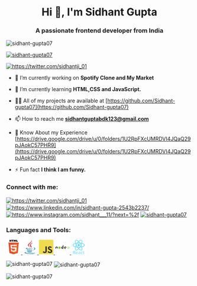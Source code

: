 <h1 align="center">Hi 👋, I'm Sidhant Gupta</h1>
<h3 align="center">A passionate frontend developer from India</h3>

<p align="left"> <img src="https://komarev.com/ghpvc/?username=sidhant-gupta07&label=Profile%20views&color=0e75b6&style=flat" alt="sidhant-gupta07" /> </p>

<p align="left"> <a href="https://github.com/ryo-ma/github-profile-trophy"><img src="https://github-profile-trophy.vercel.app/?username=sidhant-gupta07" alt="sidhant-gupta07" /></a> </p>

<p align="left"> <a href="https://twitter.com/https://twitter.com/sidhantji_01" target="blank"><img src="https://img.shields.io/twitter/follow/https://twitter.com/sidhantji_01?logo=twitter&style=for-the-badge" alt="https://twitter.com/sidhantji_01" /></a> </p>

- 🔭 I’m currently working on **Spotify Clone and My Market**

- 🌱 I’m currently learning **HTML,CSS and JavaScript.**

- 👨‍💻 All of my projects are available at [https://github.com/Sidhant-gupta07](https://github.com/Sidhant-gupta07)

- 📫 How to reach me **sidhantguptabdk123@gmail.com**

- 👯 Know About my Experience [https://drive.google.com/drive/u/0/folders/1U2RpFXcUMRDVI4JQaQ29pJAokC57PHR9](https://drive.google.com/drive/u/0/folders/1U2RpFXcUMRDVI4JQaQ29pJAokC57PHR9)

- ⚡ Fun fact **I think I am funny.**

<h3 align="left">Connect with me:</h3>
<p align="left">
<a href="https://twitter.com/https://twitter.com/sidhantji_01" target="blank"><img align="center" src="https://raw.githubusercontent.com/rahuldkjain/github-profile-readme-generator/master/src/images/icons/Social/twitter.svg" alt="https://twitter.com/sidhantji_01" height="30" width="40" /></a>
<a href="https://linkedin.com/in/https://www.linkedin.com/in/sidhant-gupta-2543b2237/" target="blank"><img align="center" src="https://raw.githubusercontent.com/rahuldkjain/github-profile-readme-generator/master/src/images/icons/Social/linked-in-alt.svg" alt="https://www.linkedin.com/in/sidhant-gupta-2543b2237/" height="30" width="40" /></a>
<a href="https://instagram.com/https://www.instagram.com/sidhant___11/?next=%2f" target="blank"><img align="center" src="https://raw.githubusercontent.com/rahuldkjain/github-profile-readme-generator/master/src/images/icons/Social/instagram.svg" alt="https://www.instagram.com/sidhant___11/?next=%2f" height="30" width="40" /></a>
<a href="https://www.leetcode.com/sidhant-gupta07" target="blank"><img align="center" src="https://raw.githubusercontent.com/rahuldkjain/github-profile-readme-generator/master/src/images/icons/Social/leet-code.svg" alt="sidhant-gupta07" height="30" width="40" /></a>
</p>

<h3 align="left">Languages and Tools:</h3>
<p align="left"> <a href="https://www.w3.org/html/" target="_blank" rel="noreferrer"> <img src="https://raw.githubusercontent.com/devicons/devicon/master/icons/html5/html5-original-wordmark.svg" alt="html5" width="40" height="40"/> </a> <a href="https://www.java.com" target="_blank" rel="noreferrer"> <img src="https://raw.githubusercontent.com/devicons/devicon/master/icons/java/java-original.svg" alt="java" width="40" height="40"/> </a> <a href="https://developer.mozilla.org/en-US/docs/Web/JavaScript" target="_blank" rel="noreferrer"> <img src="https://raw.githubusercontent.com/devicons/devicon/master/icons/javascript/javascript-original.svg" alt="javascript" width="40" height="40"/> </a> <a href="https://nodejs.org" target="_blank" rel="noreferrer"> <img src="https://raw.githubusercontent.com/devicons/devicon/master/icons/nodejs/nodejs-original-wordmark.svg" alt="nodejs" width="40" height="40"/> </a> <a href="https://reactjs.org/" target="_blank" rel="noreferrer"> <img src="https://raw.githubusercontent.com/devicons/devicon/master/icons/react/react-original-wordmark.svg" alt="react" width="40" height="40"/> </a> </p>

<p><img align="left" src="https://github-readme-stats.vercel.app/api/top-langs?username=sidhant-gupta07&show_icons=true&locale=en&layout=compact" alt="sidhant-gupta07" /></p>

<p>&nbsp;<img align="center" src="https://github-readme-stats.vercel.app/api?username=sidhant-gupta07&show_icons=true&locale=en" alt="sidhant-gupta07" /></p>

<p><img align="center" src="https://github-readme-streak-stats.herokuapp.com/?user=sidhant-gupta07&" alt="sidhant-gupta07" /></p>
